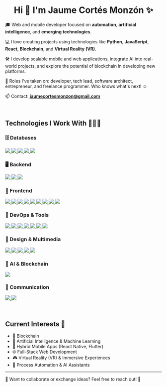 <h1 align="center">Hi 👋 I'm Jaume Cortés Monzón ✨</h1> 

<p align="left">
🎓 Web and mobile developer focused on <strong>automation</strong>, <strong>artificial intelligence</strong>, and <strong>emerging technologies</strong>.

💻 I love creating projects using technologies like <strong>Python</strong>, <strong>JavaScript</strong>, <strong>React</strong>, <strong>Blockchain</strong>, and <strong>Virtual Reality (VR)</strong>.

🛠️ I develop scalable mobile and web applications, integrate AI into real-world projects, and explore the potential of blockchain in developing new platforms.

📝 Roles I've taken on: developer, tech lead, software architect, entrepreneur, and freelance programmer. Who knows what's next! ☺️

📫 Contact: **jaumecortesmonzon@gmail.com**
</p>

<br>

<h2>Technologies I Work With 👨🏻‍💻</h2>

<!-- 🗄️ Databases -->
<h3>🗄️ Databases</h3>
<p align="left">
  <a href="https://skillicons.dev,vscode&perline=4">
    <img src="https://skillicons.dev/icons?i=mongodb" />
    <img src="https://skillicons.dev/icons?i=mysql" />
    <img src="https://skillicons.dev/icons?i=firebase" />
    <img src="https://skillicons.dev/icons?i=postgres" />
    <img src="https://skillicons.dev/icons?i=supabase" />
  </a>
</p>

<!-- 🖥️ Backend -->
<h3>🖥️ Backend</h3>
<p align="left">
  <a href="https://skillicons.dev,vscode&perline=4">
    <img src="https://skillicons.dev/icons?i=python" />
    <img src="https://skillicons.dev/icons?i=nodejs" />
    <img src="https://skillicons.dev/icons?i=kotlin" />
  </a>
</p>

<!-- 🎨 Frontend -->
<h3>🎨 Frontend</h3>
<p align="left">
  <a href="https://skillicons.dev,vscode&perline=8">
    <img src="https://skillicons.dev/icons?i=html" />
    <img src="https://skillicons.dev/icons?i=css" />
    <img src="https://skillicons.dev/icons?i=js" />
    <img src="https://skillicons.dev/icons?i=ts" />
    <img src="https://skillicons.dev/icons?i=vite" />
    <img src="https://skillicons.dev/icons?i=react" />
    <img src="https://skillicons.dev/icons?i=flutter" />
    <img src="https://skillicons.dev/icons?i=vue" />
    <img src="https://skillicons.dev/icons?i=c" />
  </a>
</p>

<!-- 🔧 DevOps & Tools -->
<h3>🔧 DevOps & Tools</h3>
<p align="left">
  <a href="https://skillicons.dev,vscode&perline=6">
    <img src="https://skillicons.dev/icons?i=docker" />
    <img src="https://skillicons.dev/icons?i=git" />
    <img src="https://skillicons.dev/icons?i=github" />
    <img src="https://skillicons.dev/icons?i=postman" />
    <img src="https://skillicons.dev/icons?i=linux" />
    <img src="https://skillicons.dev/icons?i=vscode" />
    <img src="https://skillicons.dev/icons?i=visualstudio" />
  </a>
</p>

<!-- 🎨 Design & Multimedia -->
<h3>🎨 Design & Multimedia</h3>
<p align="left">
  <a href="https://skillicons.dev,vscode&perline=4">
    <img src="https://skillicons.dev/icons?i=ps" />
    <img src="https://skillicons.dev/icons?i=pr" />
    <img src="https://skillicons.dev/icons?i=ai" />
    <img src="https://skillicons.dev/icons?i=figma" />
    <img src="https://skillicons.dev/icons?i=blender" />
  </a>
</p>

<!-- 🤖 AI & Blockchain -->
<h3>🤖 AI & Blockchain</h3>
<p align="left">
  <a href="https://skillicons.dev,vscode&perline=1">
    <img src="https://skillicons.dev/icons?i=tensorflow" />
  </a>
</p>

<!-- 📧 Communication -->
<h3>📧 Communication</h3>
<p align="left">
  <a href="https://skillicons.dev,vscode&perline=2">
    <img src="https://skillicons.dev/icons?i=gmail" />
    <img src="https://skillicons.dev/icons?i=linkedin" />
  </a>
</p>

<br>

<h2>Current Interests 🌟</h2>

- 🔗 Blockchain
- 🤖 Artificial Intelligence & Machine Learning
- 📱 Hybrid Mobile Apps (React Native, Flutter)
- 🌐 Full-Stack Web Development
- 🎮 Virtual Reality (VR) & Immersive Experiences
- 🚀 Process Automation & AI Assistants

---

💬 Want to collaborate or exchange ideas? Feel free to reach out! 🚀
